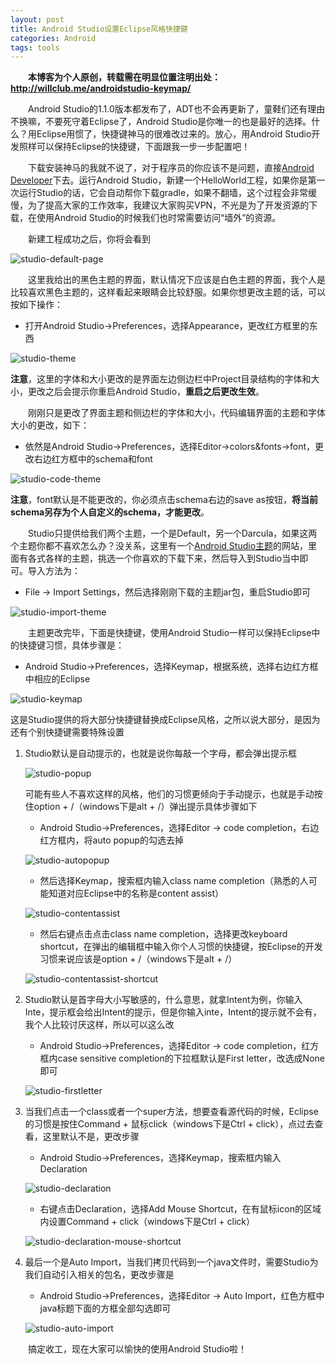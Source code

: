 ```yaml
---
layout: post
title: Android Studio设置Eclipse风格快捷键
categories: Android
tags: tools
---
```


&emsp;&emsp;**本博客为个人原创，转载需在明显位置注明出处：http://willclub.me/androidstudio-keymap/**

&emsp;&emsp;Android Studio的1.1.0版本都发布了，ADT也不会再更新了，童鞋们还有理由不换嘛，不要死守着Eclipse了，Android Studio是你唯一的也是最好的选择。什么？用Eclipse用惯了，快捷键神马的很难改过来的。放心，用Android Studio开发照样可以保持Eclipse的快捷键，下面跟我一步一步配置吧！

&emsp;&emsp;下载安装神马的我就不说了，对于程序员的你应该不是问题，直接[Android Developer](developer.android.com)下去。运行Android Studio，新建一个HelloWorld工程，如果你是第一次运行Studio的话，它会自动帮你下载gradle，如果不翻墙，这个过程会非常缓慢，为了提高大家的工作效率，我建议大家购买VPN，不光是为了开发资源的下载，在使用Android Studio的时候我们也时常需要访问“墙外”的资源。

&emsp;&emsp;新建工程成功之后，你将会看到

![studio-default-page](/images/as-default-page.png)

&emsp;&emsp;这里我给出的黑色主题的界面，默认情况下应该是白色主题的界面，我个人是比较喜欢黑色主题的，这样看起来眼睛会比较舒服。如果你想更改主题的话，可以按如下操作：

* 打开Android Studio->Preferences，选择Appearance，更改红方框里的东西

![studio-theme](/images/as-theme.png)

**注意**，这里的字体和大小更改的是界面左边侧边栏中Project目录结构的字体和大小，更改之后会提示你重启Android Studio，**重启之后更改生效**。

&emsp;&emsp;刚刚只是更改了界面主题和侧边栏的字体和大小，代码编辑界面的主题和字体大小的更改，如下：

* 依然是Android Studio->Preferences，选择Editor->colors&fonts->font，更改右边红方框中的schema和font

![studio-code-theme](/images/as-schema-font.png)

**注意**，font默认是不能更改的，你必须点击schema右边的save as按钮，**将当前schema另存为个人自定义的schema，才能更改**。

&emsp;&emsp;Studio只提供给我们两个主题，一个是Default，另一个Darcula，如果这两个主题你都不喜欢怎么办？没关系，这里有一个[Android Studio主题](http://www.ideacolorthemes.org/themes/)的网站，里面有各式各样的主题，挑选一个你喜欢的下载下来，然后导入到Studio当中即可。导入方法为：

* File -> Import Settings，然后选择刚刚下载的主题jar包，重启Studio即可

![studio-import-theme](/images/as-import-setting.png)

&emsp;&emsp;主题更改完毕，下面是快捷键，使用Android Studio一样可以保持Eclipse中的快捷键习惯，具体步骤是：

* Android Studio->Preferences，选择Keymap，根据系统，选择右边红方框中相应的Eclipse

![studio-keymap](/images/as-keymap.png)

这是Studio提供的将大部分快捷键替换成Eclipse风格，之所以说大部分，是因为还有个别快捷键需要特殊设置

1. Studio默认是自动提示的，也就是说你每敲一个字母，都会弹出提示框
    
    ![studio-popup](/images/as-popup.png)
    
    可能有些人不喜欢这样的风格，他们的习惯更倾向于手动提示，也就是手动按住option + /（windows下是alt + /）弹出提示具体步骤如下

    * Android Studio->Preferences，选择Editor -> code completion，右边红方框内，将auto popup的勾选去掉
    
    ![studio-autopopup](/images/as-autopopup.png)
    
    * 然后选择Keymap，搜索框内输入class name completion（熟悉的人可能知道对应Eclipse中的名称是content assist）
    
    ![studio-contentassist](/images/as-contentassist.png)
    
    * 然后右键点击点击class name completion，选择更改keyboard shortcut，在弹出的编辑框中输入你个人习惯的快捷键，按Eclipse的开发习惯来说应该是option + /（windows下是alt + /）
    
    ![studio-contentassist-shortcut](/images/as-contentassist-keyboard-shortcut.png)
    
2. Studio默认是首字母大小写敏感的，什么意思，就拿Intent为例，你输入Inte，提示框会给出Intent的提示，但是你输入inte，Intent的提示就不会有，我个人比较讨厌这样，所以可以这么改

    * Android Studio->Preferences，选择Editor -> code completion，红方框内case sensitive completion的下拉框默认是First letter，改选成None即可

    ![studio-firstletter](/images/as-firstletter-sensitive.png)
    
3. 当我们点击一个class或者一个super方法，想要查看源代码的时候，Eclipse的习惯是按住Command + 鼠标click（windows下是Ctrl + click），点过去查看，这里默认不是，更改步骤

    * Android Studio->Preferences，选择Keymap，搜索框内输入Declaration
    
    ![studio-declaration](/images/as-declaration.png)
    
    * 右键点击Declaration，选择Add Mouse Shortcut，在有鼠标icon的区域内设置Command + click（windows下是Ctrl + click）
    
    ![studio-declaration-mouse-shortcut](/images/as-declaration-mouse-shortcut.png)
    
4. 最后一个是Auto Import，当我们拷贝代码到一个java文件时，需要Studio为我们自动引入相关的包名，更改步骤是

    * Android Studio->Preferences，选择Editor -> Auto Import，红色方框中java标题下面的方框全部勾选即可
    
    ![studio-auto-import](/images/as-auto-import.png)    
    

 &emsp;&emsp;搞定收工，现在大家可以愉快的使用Android Studio啦！
   




